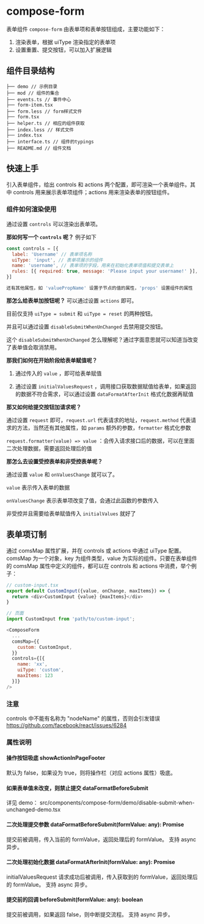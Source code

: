 # compose-form

表单组件 `compose-form` 由表单项和表单按钮组成，主要功能如下：

1. 渲染表单，根据 uiType 渲染指定的表单项
2. 设置重置、提交按钮，可以加入扩展逻辑

## 组件目录结构

```tree
├── demo // 示例目录
├── mod // 组件的集合
├── events.ts // 事件中心
├── form-item.tsx
├── form.less // form样式文件
├── form.tsx
├── helper.ts // 相应的组件获取
├── index.less // 样式文件
├── index.tsx
├── interface.ts // 组件的typings
├── README.md // 组件文档
```

## 快速上手

引入表单组件，给出 controls 和 actions 两个配置，即可渲染一个表单组件。其中 controls 用来展示表单项组件；actions 用来渲染表单的按钮组件。

### 组件如何渲染使用

通过设置 `controls` 可以渲染出表单项。

**那如何写一个 `controls` 呢？** 例子如下

```javascript
const controls = [{
  label: 'Username' // 表单项名称
  uiType: 'input', // 表单项展示的组件
  name: 'username', // 表单项的字段，用来在初始化表单项值和提交表单上
  rules: [{ required: true, message: 'Please input your username!' }], // 表单项规则
}]

还有其他属性，如 'valuePropName' 设置子节点的值的属性，'props' 设置组件的属性
```

**那怎么给表单加按钮呢？** 可以通过设置 `actions` 即可。

目前仅支持 `uiType = submit` 和 `uiType = reset` 的两种按钮。

并且可以通过设置 `disableSubmitWhenUnChanged` 去禁用提交按钮。

这个 `disableSubmitWhenUnChanged` 怎么理解呢？通过字面意思就可以知道当改变了表单值会取消禁用。

**那我们如何在开始阶段给表单赋值呢？**

1. 通过传入的 `value` ，即可给表单赋值

2. 通过设置 `initialValuesRequest` ，调用接口获取数据赋值给表单，如果返回的数据不符合需求，可以通过设置 `dataFormatAfterInit` 格式化数据再赋值

**那又如何给提交按钮加请求呢？**

通过设置 `request` 即可，`request.url` 代表请求的地址，`request.method` 代表请求的方法，当然还有其他属性，如 `params` 额外的参数，`formatter` 格式化参数

`request.formatter(value) => value` ：会传入请求接口后的数据，可以在里面二次处理数据，需要返回处理后的值

**那怎么去设置受控表单和非受控表单呢？**

通过设置 `value` 和 `onValuesChange` 就可以了。

`value` 表示传入表单的数据

`onValuesChange` 表示表单项改变了值，会通过此函数的参数传入

非受控并且需要给表单赋值传入 `initialValues` 就好了

## 表单项订制

通过 comsMap 属性扩展，并在 controls 或 actions 中通过 uiType 配置。
comsMap 为一个对象，key 为组件类型，value 为实际的组件。只要在表单组件的 comsMap 属性中定义的组件，都可以在 controls 和 actions 中消费，举个例子：

```js
// custom-input.tsx
export default CustomInput({value, onChange, maxItems}) => {
  return <div>CustomInput {value} {maxItems}</div>
}

// 页面
import CustomInput from 'path/to/custom-input';

<ComposeForm
  ...
  comsMap={{
    custom: CustomInput,
  }}
  controls={[{
    name: 'xx',
    uiType: 'custom',
    maxItems: 123
  }]}
/>
```

### 注意

controls 中不能有名称为 "nodeName" 的属性，否则会引发错误 https://github.com/facebook/react/issues/6284

### 属性说明

#### 操作按钮吸底 showActionInPageFooter

默认为 false，如果设为 true，则将操作栏（对应 actions 属性）吸底。

#### 如果表单值未改变，则禁止提交 dataFormatBeforeSubmit

详见 demo： src/components/compose-form/demo/disable-submit-when-unchanged-demo.tsx

#### 二次处理提交参数 dataFormatBeforeSubmit(formValue: any): Promise<any>

提交前被调用，传入当前的 formValue，返回处理后的 formValue。
支持 async 异步。

#### 二次处理初始化数据 dataFormatAfterInit(formValue: any): Promise<any>

initialValuesRequest 请求成功后被调用，传入获取到的 formValue，返回处理后的 formValue。
支持 async 异步。

#### 提交前的回调 beforeSubmit(formValue: any): boolean

提交前被调用，如果返回 false，则中断提交流程。
支持 async 异步。
